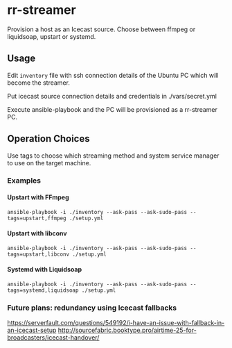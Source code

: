 # rr-streamer

Provision a host as an Icecast source. Choose between ffmpeg or liquidsoap, upstart or systemd.

## Usage

Edit `inventory` file with ssh connection details of the Ubuntu PC which will become the streamer.

Put icecast source connection details and credentials in ./vars/secret.yml

Execute ansible-playbook and the PC will be provisioned as a rr-streamer PC.


## Operation Choices

Use tags to choose which streaming method and system service manager to use on the target machine.

### Examples

#### Upstart with FFmpeg

    ansible-playbook -i ./inventory --ask-pass --ask-sudo-pass --tags=upstart,ffmpeg ./setup.yml

#### Upstart with libconv

    ansible-playbook -i ./inventory --ask-pass --ask-sudo-pass --tags=upstart,libconv ./setup.yml

#### Systemd with Liquidsoap

    ansible-playbook -i ./inventory --ask-pass --ask-sudo-pass --tags=systemd,liquidsoap ./setup.yml



### Future plans: redundancy using Icecast fallbacks

https://serverfault.com/questions/549192/i-have-an-issue-with-fallback-in-an-icecast-setup
http://sourcefabric.booktype.pro/airtime-25-for-broadcasters/icecast-handover/
